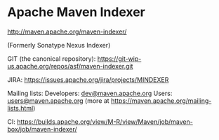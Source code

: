 Apache Maven Indexer
====================

http://maven.apache.org/maven-indexer/

(Formerly Sonatype Nexus Indexer)

GIT (the canonical repository):
https://git-wip-us.apache.org/repos/asf/maven-indexer.git

JIRA:
https://issues.apache.org/jira/projects/MINDEXER

Mailing lists:
Developers: dev@maven.apache.org
Users: users@maven.apache.org
(more at https://maven.apache.org/mailing-lists.html)

CI:
https://builds.apache.org/view/M-R/view/Maven/job/maven-box/job/maven-indexer/


